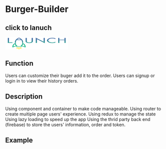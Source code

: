 # Burger-Builder

## click to lanuch

<div align="left">
  <a href="https://react-burger-fda59.firebaseapp.com/"><img width="200" height="40" src="image/Launch.jpg" /></a>
</div>

## Function
Users can customize their buger add it to the order. 
Users can signup or login in to view their history orders.

## Description
Using component and container to make code manageable.
Using router to create muitiple page users' experience.
Using redux to manage the state
Using lazy loading to speed up the app
Using the thrid party back end (firebase) to store the users' information, order and token.

## Example
